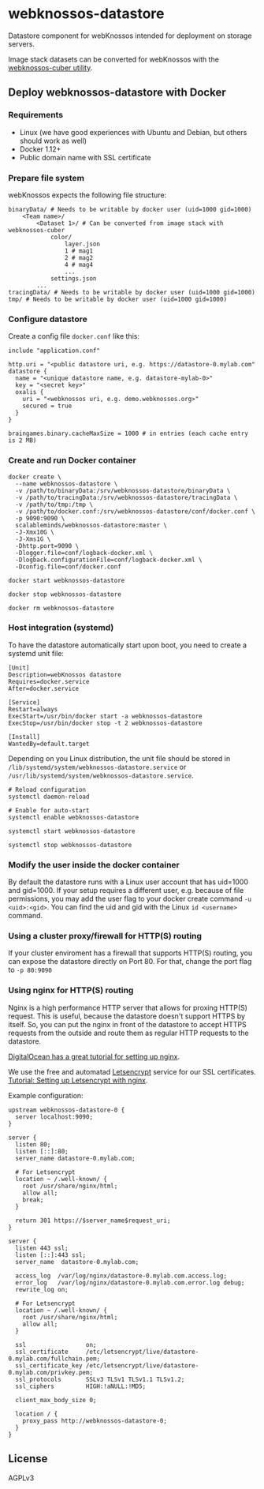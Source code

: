 # webknossos-datastore
Datastore component for webKnossos intended for deployment on storage servers.

Image stack datasets can be converted for webKnossos with the [webknossos-cuber utility](https://github.com/scalableminds/webknossos-cuber).

## Deploy webknossos-datastore with Docker

### Requirements
* Linux (we have good experiences with Ubuntu and Debian, but others should work as well)
* Docker 1.12+
* Public domain name with SSL certificate

### Prepare file system
webKnossos expects the following file structure:
```
binaryData/ # Needs to be writable by docker user (uid=1000 gid=1000)
    <Team name>/ 
        <Dataset 1>/ # Can be converted from image stack with webknossos-cuber
            color/
                layer.json
                1 # mag1
                2 # mag2
                4 # mag4
                ...
            settings.json
        ...
tracingData/ # Needs to be writable by docker user (uid=1000 gid=1000)
tmp/ # Needs to be writable by docker user (uid=1000 gid=1000)
```

### Configure datastore
Create a config file `docker.conf` like this:
```
include "application.conf"

http.uri = "<public datastore uri, e.g. https://datastore-0.mylab.com"
datastore {
  name = "<unique datastore name, e.g. datastore-mylab-0>"
  key = "<secret key>"
  oxalis {
    uri = "<webknossos uri, e.g. demo.webknossos.org>"
    secured = true
  }
}

braingames.binary.cacheMaxSize = 1000 # in entries (each cache entry is 2 MB)
```

### Create and run Docker container
```
docker create \
  --name webknossos-datastore \
  -v /path/to/binaryData:/srv/webknossos-datastore/binaryData \
  -v /path/to/tracingData:/srv/webknossos-datastore/tracingData \
  -v /path/to/tmp:/tmp \
  -v /path/to/docker.conf:/srv/webknossos-datastore/conf/docker.conf \
  -p 9090:9090 \
  scalableminds/webknossos-datastore:master \
  -J-Xmx10G \
  -J-Xms1G \
  -Dhttp.port=9090 \
  -Dlogger.file=conf/logback-docker.xml \
  -Dlogback.configurationFile=conf/logback-docker.xml \
  -Dconfig.file=conf/docker.conf

docker start webknossos-datastore

docker stop webknossos-datastore

docker rm webknossos-datastore
```

### Host integration (systemd)
To have the datastore automatically start upon boot, you need to create a systemd unit file:
```
[Unit]
Description=webKnossos datastore
Requires=docker.service
After=docker.service

[Service]
Restart=always
ExecStart=/usr/bin/docker start -a webknossos-datastore
ExecStop=/usr/bin/docker stop -t 2 webknossos-datastore

[Install]
WantedBy=default.target
```
Depending on you Linux distribution, the unit file should be stored in `/lib/systemd/system/webknossos-datastore.service` or `/usr/lib/systemd/system/webknossos-datastore.service`.

```
# Reload configuration
systemctl daemon-reload

# Enable for auto-start
systemctl enable webknossos-datastore

systemctl start webknossos-datastore

systemctl stop webknossos-datastore
```

### Modify the user inside the docker container
By default the datastore runs with a Linux user account that has uid=1000 and gid=1000. If your setup requires a different user, e.g. because of file permissions, you may add the user flag to your docker create command `-u <uid>:<gid>`. You can find the uid and gid with the Linux `id <username>` command.

### Using a cluster proxy/firewall for HTTP(S) routing
If your cluster enviroment has a firewall that supports HTTP(S) routing, you can expose the datastore directly on Port 80. For that, change the port flag to `-p 80:9090`

### Using nginx for HTTP(S) routing
Nginx is a high performance HTTP server that allows for proxing HTTP(S) request. This is useful, because the datastore doesn't support HTTPS by itself. So, you can put the nginx in front of the datastore to accept HTTPS requests from the outside and route them as regular HTTP requests to the datastore.

[DigitalOcean has a great tutorial for setting up nginx](https://www.digitalocean.com/community/tutorials/understanding-nginx-http-proxying-load-balancing-buffering-and-caching).

We use the free and automatad [Letsencrypt](https://letsencrypt.org/) service for our SSL certificates. [Tutorial: Setting up Letsencrypt with nginx](https://www.digitalocean.com/community/tutorials/how-to-secure-nginx-with-let-s-encrypt-on-ubuntu-16-04).

Example configuration:
```
upstream webknossos-datastore-0 {
  server localhost:9090;
}

server {
  listen 80;
  listen [::]:80;
  server_name datastore-0.mylab.com;

  # For Letsencrypt
  location ~ /.well-known/ {
    root /usr/share/nginx/html;
    allow all;
    break;
  }

  return 301 https://$server_name$request_uri;
}

server {
  listen 443 ssl;
  listen [::]:443 ssl;
  server_name  datastore-0.mylab.com;

  access_log  /var/log/nginx/datastore-0.mylab.com.access.log;
  error_log   /var/log/nginx/datastore-0.mylab.com.error.log debug;
  rewrite_log on;

  # For Letsencrypt
  location ~ /.well-known/ {
    root /usr/share/nginx/html;
    allow all;
  }

  ssl                 on;
  ssl_certificate     /etc/letsencrypt/live/datastore-0.mylab.com/fullchain.pem;
  ssl_certificate_key /etc/letsencrypt/live/datastore-0.mylab.com/privkey.pem;
  ssl_protocols       SSLv3 TLSv1 TLSv1.1 TLSv1.2;
  ssl_ciphers         HIGH:!aNULL:!MD5;

  client_max_body_size 0;

  location / {
    proxy_pass http://webknossos-datastore-0;
  }
}
```

## License
AGPLv3
